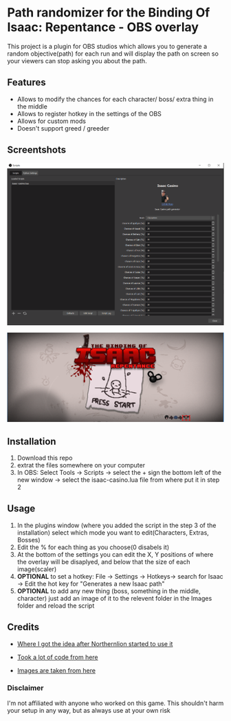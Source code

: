 # Path randomizer for the Binding Of Isaac: Repentance - OBS overlay

This project is a plugin for OBS studios which allows you to generate a random objective(path) for each run and will display the path on screen so your viewers can stop asking you about the path.

## Features

* Allows to modify the chances for each character/ boss/ extra thing in the middle
* Allows to register hotkey in the settings of the OBS
* Allows for custom mods
* Doesn't support greed / greeder

## Screentshots
![options image](options.png)

![preview image](overlay.png)
## Installation

1) Download this repo
2) extrat the files somewhere on your computer
3) In OBS: Select Tools -> Scripts ->  select the + sign the bottom left of the new window -> select the isaac-casino.lua file from where put it in step 2

## Usage

1) In the plugins window (where you added the script in the step 3 of the installation) select which mode you want to edit(Characters, Extras, Bosses)
2) Edit the % for each thing as you choose(0 disabels it)
3) At the bottom of the settings you can edit the X, Y positions of where the overlay will be disaplyed, and below that the size of each image(scaler)
4) **OPTIONAL** to set a hotkey: File -> Settings -> Hotkeys-> search for Isaac -> Edit the hot key for "Generates a new Isaac path"
5) **OPTIONAL** to add any new thing (boss, something in the middle, character) just add an image of it to the relevent folder in the Images folder and reload the script

## Credits

 * [Where I got the idea after Northernlion started to use it](https://trpgstuff.com/isaac/)

 * [Took a lot of code from here](https://obsproject.com/forum/threads/tips-and-tricks-for-lua-scripts.132256/)

 * [Images are taken from here](https://bindingofisaacrebirth.fandom.com/wiki/Binding_of_Isaac:_Rebirth_Wiki)

### Disclaimer

I'm not affiliated with anyone who worked on this game.
This shouldn't harm your setup in any way, but as always use at your own risk
